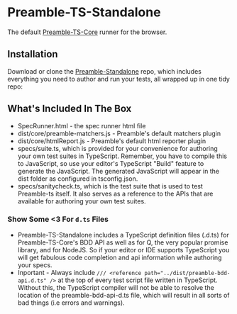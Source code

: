 # Preamble-TS-Standalone
The default [Preamble-TS-Core](https://github.com/Preamble-BDD/preamble.ts.core) runner for the browser.

## Installation
Download or clone the [Preamble-Standalone](https://github.com/Preamble-BDD/standalone) repo, which includes everything you need to author and run your tests, all wrapped up in one tidy repo:

## What's Included In The Box
* SpecRunner.html - the spec runner html file
* dist/core/preamble-matchers.js - Preamble's default matchers plugin
* dist/core/htmlReport.js - Preamble's default html reporter plugin
* specs/suite.ts, which is provided for your convenience for authoring your own test suites in TypeScript. Remember, you have to compile this to JavaScript, so use your editor's TypeScript "Build" feature to generate the JavaScript. The generated JavaScript will appear in the dist folder as configured in tsconfig.json.
* specs/sanitycheck.ts, which is the test suite that is used to test Preamble-ts itself. It also serves as a reference to the APIs that are available for authoring your own test suites.

### Show Some <3 For `d.ts` Files
* Preamble-TS-Standalone includes a TypeScript definition files (.d.ts) for Preamble-TS-Core's BDD API as well as for Q, the very popular promise library, and for NodeJS. So if your editor or IDE supports TypeScript you will get fabulous code completion and api information while authoring your specs.
* Inportant - Always include `/// <reference path="../dist/preamble-bdd-api.d.ts" />` at the top of every test script file written in TypeScript. Without this, the TypeScript compiler will not be able to resolve the location of the preamble-bdd-api-d.ts file,  which will result in all sorts of bad things (i.e errors and warnings).
